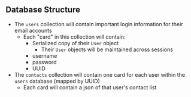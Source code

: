 ## Database Structure

* The `users` collection will contain important login information for their email accounts
  * Each "card" in this collection will contain:
    * Serialized copy of their `User` object
      * Their `User` objects will be maintained across sessions
    * username
    * password
    * UUID
* The `contacts` collection will contain one card for each user within the `users` database (mapped by UUID)
  * Each card will contain a json of that user's contact list
